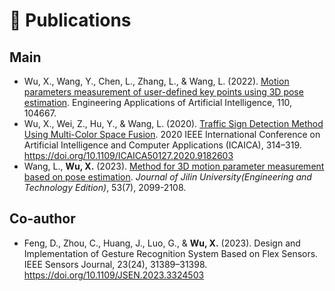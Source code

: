 
# 📝 Publications 

## Main

- Wu, X., Wang, Y., Chen, L., Zhang, L., & Wang, L. (2022). [Motion parameters measurement of user-defined key points using 3D pose estimation](https://doi.org/10.1016/j.engappai.2022.104667). Engineering Applications of Artificial Intelligence, 110, 104667.
- Wu, X., Wei, Z., Hu, Y., & Wang, L. (2020). [Traffic Sign Detection Method Using Multi-Color Space Fusion](https://doi.org/10.1109/ICAICA50127.2020.9182603). 2020 IEEE International Conference on Artificial Intelligence and Computer Applications (ICAICA), 314–319. https://doi.org/10.1109/ICAICA50127.2020.9182603
- Wang, L., **Wu, X.** (2023). [Method for 3D motion parameter measurement based on pose estimation](http://jlgy.publish.founderss.cn/thesisDetails#10.13229/j.cnki.jdxbgxb.20210981&lang=zh). *Journal of Jilin University(Engineering and Technology Edition)*, 53(7), 2099-2108.

## Co-author

- Feng, D., Zhou, C., Huang, J., Luo, G., & **Wu, X.** (2023). Design and Implementation of Gesture Recognition System Based on Flex Sensors. IEEE Sensors Journal, 23(24), 31389–31398. https://doi.org/10.1109/JSEN.2023.3324503